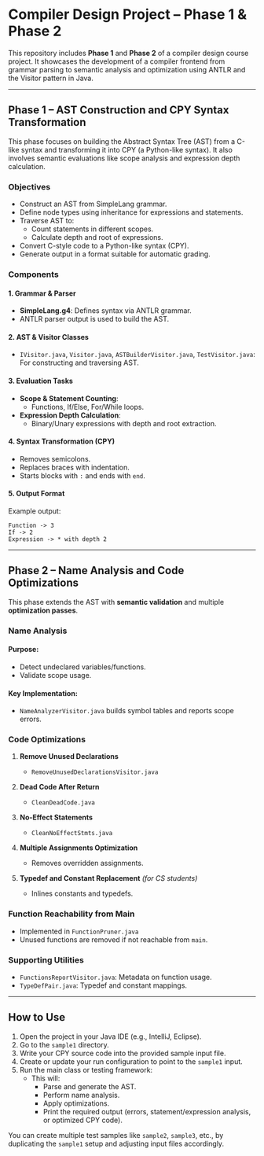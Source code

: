 # Compiler Design Project – Phase 1 & Phase 2

This repository includes **Phase 1** and **Phase 2** of a compiler design course project. It showcases the development of a compiler frontend from grammar parsing to semantic analysis and optimization using ANTLR and the Visitor pattern in Java.

---

## Phase 1 – AST Construction and CPY Syntax Transformation

This phase focuses on building the Abstract Syntax Tree (AST) from a C-like syntax and transforming it into CPY (a Python-like syntax). It also involves semantic evaluations like scope analysis and expression depth calculation.

### Objectives
- Construct an AST from SimpleLang grammar.
- Define node types using inheritance for expressions and statements.
- Traverse AST to:
  - Count statements in different scopes.
  - Calculate depth and root of expressions.
- Convert C-style code to a Python-like syntax (CPY).
- Generate output in a format suitable for automatic grading.

### Components

#### 1. Grammar & Parser
- **SimpleLang.g4**: Defines syntax via ANTLR grammar.
- ANTLR parser output is used to build the AST.

#### 2. AST & Visitor Classes
- `IVisitor.java`, `Visitor.java`, `ASTBuilderVisitor.java`, `TestVisitor.java`: For constructing and traversing AST.

#### 3. Evaluation Tasks
- **Scope & Statement Counting**:
  - Functions, If/Else, For/While loops.
- **Expression Depth Calculation**:
  - Binary/Unary expressions with depth and root extraction.

#### 4. Syntax Transformation (CPY)
- Removes semicolons.
- Replaces braces with indentation.
- Starts blocks with `:` and ends with `end`.

#### 5. Output Format
Example output:
```
Function -> 3  
If -> 2  
Expression -> * with depth 2  
```

---

## Phase 2 – Name Analysis and Code Optimizations

This phase extends the AST with **semantic validation** and multiple **optimization passes**.

### Name Analysis

#### Purpose:
- Detect undeclared variables/functions.
- Validate scope usage.

#### Key Implementation:
- `NameAnalyzerVisitor.java` builds symbol tables and reports scope errors.

### Code Optimizations

1. **Remove Unused Declarations**  
   - `RemoveUnusedDeclarationsVisitor.java`

2. **Dead Code After Return**  
   - `CleanDeadCode.java`

3. **No-Effect Statements**  
   - `CleanNoEffectStmts.java`

4. **Multiple Assignments Optimization**  
   - Removes overridden assignments.

5. **Typedef and Constant Replacement** *(for CS students)*  
   - Inlines constants and typedefs.

### Function Reachability from Main
- Implemented in `FunctionPruner.java`
- Unused functions are removed if not reachable from `main`.

### Supporting Utilities
- `FunctionsReportVisitor.java`: Metadata on function usage.
- `TypeDefPair.java`: Typedef and constant mappings.

---

## How to Use

1. Open the project in your Java IDE (e.g., IntelliJ, Eclipse).
2. Go to the `sample1` directory.
3. Write your CPY source code into the provided sample input file.
4. Create or update your run configuration to point to the `sample1` input.
5. Run the main class or testing framework:
   - This will:
     - Parse and generate the AST.
     - Perform name analysis.
     - Apply optimizations.
     - Print the required output (errors, statement/expression analysis, or optimized CPY code).

You can create multiple test samples like `sample2`, `sample3`, etc., by duplicating the `sample1` setup and adjusting input files accordingly.
